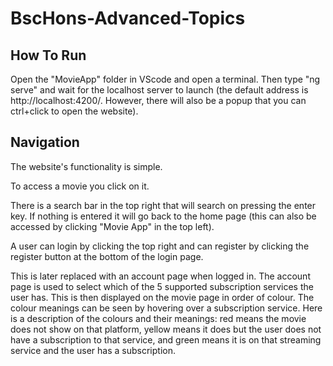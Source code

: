 # BscHons-Advanced-Topics

## How To Run
Open the "MovieApp" folder in VScode and open a terminal. Then type "ng serve" and wait for the localhost server to launch (the default address is http://localhost:4200/. However, there will also be a popup that you can ctrl+click to open the website).

## Navigation
The website's functionality is simple. 

To access a movie you click on it. 

There is a search bar in the top right that will search on pressing the enter key. If nothing is entered it will go back to the home page (this can also be accessed by clicking "Movie App" in the top left). 

A user can login by clicking the top right and can register by clicking the register button at the bottom of the login page. 

This is later replaced with an account page when logged in. The account page is used to select which of the 5 supported subscription services the user has. This is then displayed on the movie page in order of colour. The colour meanings can be seen by hovering over a subscription service. Here is a description of the colours and their meanings: red means the movie does not show on that platform, yellow means it does but the user does not have a subscription to that service, and green means it is on that streaming service and the user has a subscription.
